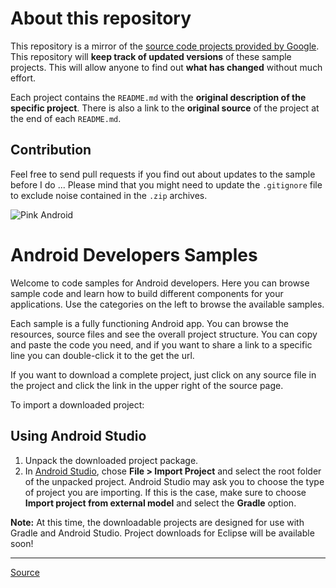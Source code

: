 About this repository
=====================

This repository is a mirror of the [source code projects provided by Google][1]. This repository will **keep track of updated versions** of these sample projects. This will allow anyone to find out **what has changed** without much effort.

Each project contains the `README.md` with the **original description of the specific project**. There is also a link to the **original source** of the project at the end of each `README.md`.


Contribution
------------

Feel free to send pull requests if you find out about updates to the sample before I do ...
Please mind that you might need to update the `.gitignore` file to exclude noise contained in the `.zip` archives.



![Pink Android](https://raw2.github.com/johnjohndoe/Android-Developers-Samples/master/pink-android.png "Pink Android")


Android Developers Samples
==========================

Welcome to code samples for Android developers. Here you can browse sample code and learn how to build different components for your applications. Use the categories on the left to browse the available samples.

Each sample is a fully functioning Android app. You can browse the resources, source files and see the overall project structure. You can copy and paste the code you need, and if you want to share a link to a specific line you can double-click it to the get the url.

If you want to download a complete project, just click on any source file in the project and click the link in the upper right of the source page.

To import a downloaded project:

Using Android Studio
--------------------

1. Unpack the downloaded project package.
2. In [Android Studio][1], chose **File > Import Project** and select the root folder of the unpacked project.
Android Studio may ask you to choose the type of project you are importing. If this is the case, make sure to choose **Import project from external model** and select the **Gradle** option.

**Note:** At this time, the downloadable projects are designed for use with Gradle and Android Studio. Project downloads for Eclipse will be available soon!

---

[Source][2]


[1]: https://developer.android.com/sdk/installing/studio.html
[2]: https://developer.android.com/samples/index.html

